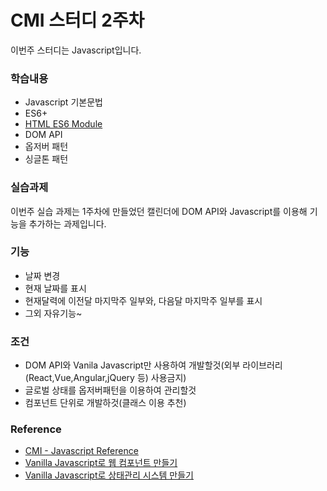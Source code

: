 # CMI 스터디 2주차

이번주 스터디는 Javascript입니다.

### 학습내용

- Javascript 기본문법
- ES6+
- [HTML ES6 Module](https://snowdeer.github.io/javascript/2020/01/09/html5-how-to-use-module/)
- DOM API
- 옵저버 패턴
- 싱글톤 패턴

### 실습과제

이번주 실습 과제는 1주차에 만들었던 캘린더에 DOM API와 Javascript를 이용해 기능을 추가하는 과제입니다.

### 기능

- 날짜 변경
- 현재 날짜를 표시
- 현재달력에 이전달 마지막주 일부와, 다음달 마지막주 일부를 표시
- 그외 자유기능~

### 조건

- DOM API와 Vanila Javascript만 사용하여 개발할것(외부 라이브러리(React,Vue,Angular,jQuery 등) 사용금지)
- 글로벌 상태를 옵저버패턴을 이용하여 관리할것
- 컴포넌트 단위로 개발하것(클래스 이용 추천)

### Reference

- [CMI - Javascript Reference](../../Reference/Javascript/README.md)
- [Vanilla Javascript로 웹 컴포넌트 만들기](https://junilhwang.github.io/TIL/Javascript/Design/Vanilla-JS-Component/)
- [Vanilla Javascript로 상태관리 시스템 만들기](https://junilhwang.github.io/TIL/Javascript/Design/Vanilla-JS-Store/)
